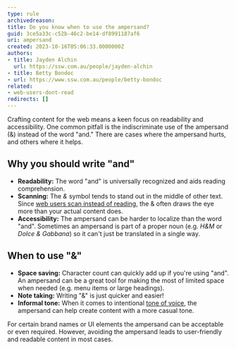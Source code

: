 ```yaml
---
type: rule
archivedreason: 
title: Do you know when to use the ampersand?
guid: 3ce5a33c-c52b-46c2-be14-df8991187af6
uri: ampersand
created: 2023-10-16T05:06:33.0000000Z
authors:
- title: Jayden Alchin
  url: https://ssw.com.au/people/jayden-alchin
- title: Betty Bondoc
- url: https://www.ssw.com.au/people/betty-bondoc
related:
- web-users-dont-read
redirects: []
---
```


Crafting content for the web means a keen focus on readability and accessibility.
One common pitfall is the indiscriminate use of the ampersand (&) instead of the word "and."
There are cases where the ampersand hurts, and others where it helps.

<!--endintro-->

## Why you should write "and"

* **Readability:** The word "and" is universally recognized and aids reading comprehension.
* **Scanning:** The _&_ symbol tends to stand out in the middle of other text. Since [web users scan instead of reading](web-users-dont-read), the & often draws the eye more than your actual content does.
* **Accessibility:** The ampersand can be harder to localize than the word "and". Sometimes an ampersand is part of a proper noun (e.g. _H&M_ or _Dolce & Gabbana_) so it can't just be translated in a single way.

## When to use "&"

* **Space saving:** Character count can quickly add up if you're using "and". An ampersand can be a great tool for making the most of limited space when needed (e.g. menu items or large headings).
* **Note taking:** Writing "&" is just quicker and easier!
* **Informal tone:** When it comes to intentional [tone of voice](https://www.ssw.com.au/rules/tone-of-voice/), the ampersand can help create content with a more casual tone.

For certain brand names or UI elements the ampersand can be acceptable or even required.
However, avoiding the ampersand leads to user-friendly and readable content in most cases.
